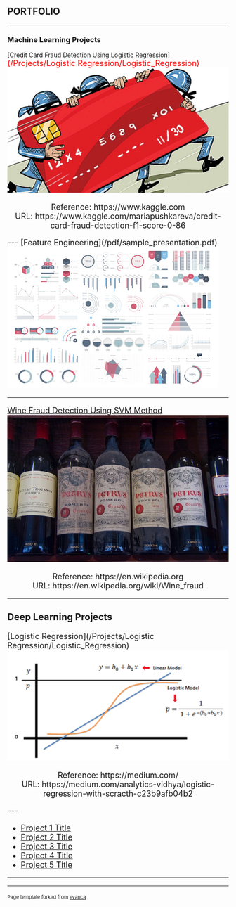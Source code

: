 ## PORTFOLIO
---

### Machine Learning Projects 

[Credit Card Fraud Detection Using Logistic Regression]<span style="color:red"> <font size="4">(/Projects/Logistic Regression/Logistic_Regression)
<img src="images/Logistic%20Regression/Credi Card Fraud profile pic.jpg?raw=true"/>
<p align = "center">
Reference: https://www.kaggle.com<br/>
URL: https://www.kaggle.com/mariapushkareva/credit-card-fraud-detection-f1-score-0-86
</p>
---
[Feature Engineering](/pdf/sample_presentation.pdf)
<img src="images/dummy_thumbnail.jpg?raw=true"/>

---
[Wine Fraud Detection Using SVM Method ](/Projects/SVM/SVM)
<img src="images/SVM/Wine Fraud.jpg?raw=true"/>
<p align = "center">
Reference: https://en.wikipedia.org<br/>
URL: https://en.wikipedia.org/wiki/Wine_fraud
</p>

---

### Deep Learning Projects
[Logistic Regression](/Projects/Logistic Regression/Logistic_Regression)
<img src="images/Logistic%20Regression/Logestic Regression_sample pic2.png?raw=true"/>
<p align = "center">
Reference: https://medium.com/<br/>
URL: https://medium.com/analytics-vidhya/logistic-regression-with-scracth-c23b9afb04b2
</p>
---

- [Project 1 Title](http://example.com/)
- [Project 2 Title](http://example.com/)
- [Project 3 Title](http://example.com/)
- [Project 4 Title](http://example.com/)
- [Project 5 Title](http://example.com/)

---




---
<p style="font-size:11px">Page template forked from <a href="https://github.com/evanca/quick-portfolio">evanca</a></p>
<!-- Remove above link if you don't want to attibute -->
